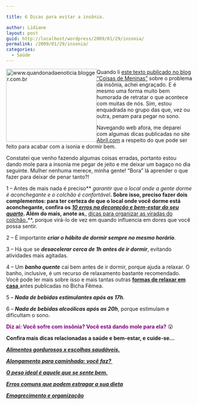 ```yaml
---

title: 6 Dicas para evitar a insônia.

author: Lidiane
layout: post
guid: http://localhost/wordpress/2009/01/29/insonia/
permalink: /2009/01/29/insonia/
categories:
  - Saúde
---
```

<a href="http://www.trololodemulher.com.br/2009/01/19/dicas-relaxamento/" target="_self"><img style="display: inline; margin-left: 0; margin-right: 0; border-width: 0;" title="www.quandonadaenoticia.blogger.com.br" src="http://www.trololodemulher.com.br/blog/wp-content/uploads/2009/01/insonia-thumb.jpg" border="0" alt="www.quandonadaenoticia.blogger.com.br" width="244" height="197" align="left" /></a>

Quando li <a href="http://coisas-para-meninas.blogspot.com/2009/01/insonia.html" target="_blank">este texto publicado no blog “Coisas de Meninas”</a> sobre o problema da insônia, achei engraçado. E é mesmo uma forma muito bem humorada de retratar o que acontece com muitas de nós. Sim, estou enquadrada no grupo das que, vez ou outra, penam para pegar no sono. 

Navegando web afora, me deparei com algumas dicas publicadas no site <a href="http://www.abril.com.br/fotos/dicas-bom-sono/?ft=mulher-quarto-rosa-01g.jpg" target="_blank">Abril.com</a> a respeito do que pode ser feito para acabar com a isonia e dormir bem.

Constatei que venho fazendo algumas coisas erradas, portanto estou dando mole para a insonia me pegar de jeito e me deixar um bagaço no dia seguinte. Mulher nenhuma merece, minha gente! “Bora” lá aprender o que fazer para deixar de penar tanto?!

1 – Antes de mais nada é preciso** _garantir que o local onde a gente dorme é aconchegante e o colchão é confortável_**. Sobre isso, preciso fazer dois complementos: para ter certeza de que o local onde você dorme está aconchegante, confira os **_<a href="http://www.trololodemulher.com.br/2009/01/15/os-10-erros-em-seu-quarto/" target="_self">10 erros na decoração e bem-estar do seu quarto</a>_**. Além do mais, anote as**_ <a href="http://www.trololodemulher.com.br/2009/12/15/dica-como-virar-colchao/" target="_self">dicas para organizar as viradas do colchão</a>_**, porque virá-lo de vez em quando influencia em dores que você possa sentir.

2 – É importante **_criar o hábito de dormir sempre no mesmo horário_**.

3 – Há que se **_desacelerar cerca de 1h antes de ir dormir_**, evitando atividades mais agitadas.

4 – Um **_banho quente_** cai bem antes de ir dormir, porque ajuda a relaxar. O banho, inclusive, é um recurso de relaxamento bastante recomendado. Você pode ler mais sobre isso e mais tantas outras <a href="http://www.trololodemulher.com.br/2009/01/19/dicas-relaxamento/" target="_self">**formas de relaxar em casa** </a>antes publicadas no Bicha Fêmea.

5 – **_Nada de bebidas estimulantes após as 17h_**.

6 – **_Nada de bebidas alcoólicas após as 20h_**, porque estimulam e dificultam o sono.

**<span style="color: #800080;">Diz aí: Você sofre com insônia? Você está dando mole para ela?</span>** 😮

**Confira mais dicas relacionadas a saúde e bem-estar, e cuide-se&#8230;**

**_<a href="http://www.trololodemulher.com.br/2010/05/28/escolha-alimentos-saudaveis/" target="_self">Alimentos gordurosos x escolhas saudáveis.</a>_**

**_<a href="http://www.trololodemulher.com.br/2010/03/05/alongamento-caminhada/" target="_self">Alongamento para caminhada: você faz? </a>_**

**_<a href="http://www.trololodemulher.com.br/2010/03/01/bicha-femea-colaboradora-%e2%80%93-luciana-kotaka-2/" target="_self">O peso ideal é aquele que se sente bem.</a>_**

**_<a href="http://www.trololodemulher.com.br/2010/02/02/dieta/" target="_self">Erros comuns que podem estragar a sua dieta</a>_**

**_<a href="http://www.trololodemulher.com.br/2010/01/26/emagrecimento/" target="_self">Emagrecimento e organização</a>_**